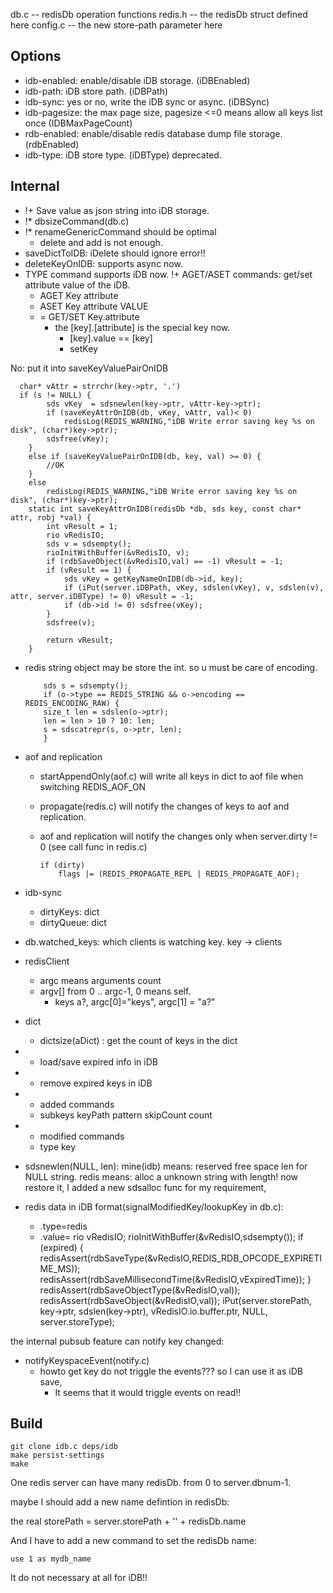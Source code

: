 db.c -- redisDb operation functions
redis.h -- the redisDb struct defined here
config.c -- the new store-path parameter here

Options
-------

* idb-enabled: enable/disable iDB storage. (iDBEnabled)
* idb-path: iDB store path. (iDBPath)
* idb-sync:  yes or no, write the iDB sync or async. (iDBSync)
* idb-pagesize: the max page size, pagesize <=0 means allow all keys list once (IDBMaxPageCount)
* rdb-enabled: enable/disable redis database dump file storage. (rdbEnabled)
* idb-type: iDB store type. (iDBType) deprecated.



Internal
---------

* !+ Save value as json string into iDB storage.
* !* dbsizeCommand(db.c)
* !* renameGenericCommand should be optimal
  * delete and add is not enough.
* saveDictToIDB: iDelete should ignore error!!
* deleteKeyOnIDB: supports async now.
* TYPE command supports iDB now.
!+ AGET/ASET commands: get/set attribute value of the iDB.
  * AGET Key attribute
  * ASET Key attribute VALUE
  * = GET/SET Key.attribute
    * the [key].[attribute] is the special key now.
      * [key].value == [key]
      * setKey

No: put it into saveKeyValuePairOnIDB

      char* vAttr = strrchr(key->ptr, '.')
      if (s != NULL) {
            sds vKey  = sdsnewlen(key->ptr, vAttr-key->ptr);
            if (saveKeyAttrOnIDB(db, vKey, vAttr, val)< 0)
                redisLog(REDIS_WARNING,"iDB Write error saving key %s on disk", (char*)key->ptr);
            sdsfree(vKey);
        }
        else if (saveKeyValuePairOnIDB(db, key, val) >= 0) {
            //OK
        }
        else
            redisLog(REDIS_WARNING,"iDB Write error saving key %s on disk", (char*)key->ptr);
        static int saveKeyAttrOnIDB(redisDb *db, sds key, const char* attr, robj *val) {
            int vResult = 1;
            rio vRedisIO;
            sds v = sdsempty();
            rioInitWithBuffer(&vRedisIO, v);
            if (rdbSaveObject(&vRedisIO,val) == -1) vResult = -1;
            if (vResult == 1) {
                sds vKey = getKeyNameOnIDB(db->id, key);
                if (iPut(server.iDBPath, vKey, sdslen(vKey), v, sdslen(v), attr, server.iDBType) != 0) vResult = -1;
                if (db->id != 0) sdsfree(vKey);
            }
            sdsfree(v);

            return vResult;
        }



* redis string object may be store the int. so u must be care of encoding.

          sds s = sdsempty();
          if (o->type == REDIS_STRING && o->encoding == REDIS_ENCODING_RAW) {
          size_t len = sdslen(o->ptr);
          len = len > 10 ? 10: len;
          s = sdscatrepr(s, o->ptr, len);
          }
 

* aof and replication
  * startAppendOnly(aof.c) will write all keys in dict to aof file when switching REDIS_AOF_ON
  * propagate(redis.c) will notify the changes of keys to aof and replication.
  * aof and replication will notify the changes only when server.dirty != 0 (see call func in redis.c)

        if (dirty)
            flags |= (REDIS_PROPAGATE_REPL | REDIS_PROPAGATE_AOF);
* idb-sync
  * dirtyKeys: dict
  * dirtyQueue: dict

* db.watched_keys: which clients is watching key.
    key -> clients
* redisClient
  * argc means arguments count
  * argv[] from 0 .. argc-1, 0 means self.
    * keys a?, argc[0]="keys", argc[1] = "a?"
* dict
  * dictsize(aDict) : get the count of keys in the dict

* + load/save expired info in iDB
* + remove expired keys in iDB 

* + added commands
  * subkeys keyPath pattern skipCount count
* * modified commands
  * type key
* sdsnewlen(NULL, len):
  mine(idb) means: reserved free space len for NULL string.
  redis means: alloc a unknown string with length!
  now restore it, I added a new sdsalloc func for my requirement,
* redis data in iDB format(signalModifiedKey/lookupKey in db.c):
  * .type=redis
  * .value= 
        rio vRedisIO;
        rioInitWithBuffer(&vRedisIO,sdsempty());
        if (expired) {
            redisAssert(rdbSaveType(&vRedisIO,REDIS_RDB_OPCODE_EXPIRETIME_MS));
            redisAssert(rdbSaveMillisecondTime(&vRedisIO,vExpiredTime));
        }
        redisAssert(rdbSaveObjectType(&vRedisIO,val));
        redisAssert(rdbSaveObject(&vRedisIO,val));
        iPut(server.storePath, key->ptr, sdslen(key->ptr), vRedisIO.io.buffer.ptr, NULL, server.storeType);


the internal pubsub feature can notify key changed:

* notifyKeyspaceEvent(notify.c) 
  * howto get key do not triggle the events??? so I can use it as iDB save,
    * It seems that it would triggle events on read!!




Build
------

    git clone idb.c deps/idb
    make persist-settings
    make

One redis server can have many redisDb. from 0 to server.dbnum-1.

maybe I should add a new name defintion in redisDb:

the real storePath = server.storePath + '\' + redisDb.name

And I have to add a new command to set the redisDb name:

    use 1 as mydb_name

It do not necessary at all for iDB!!
